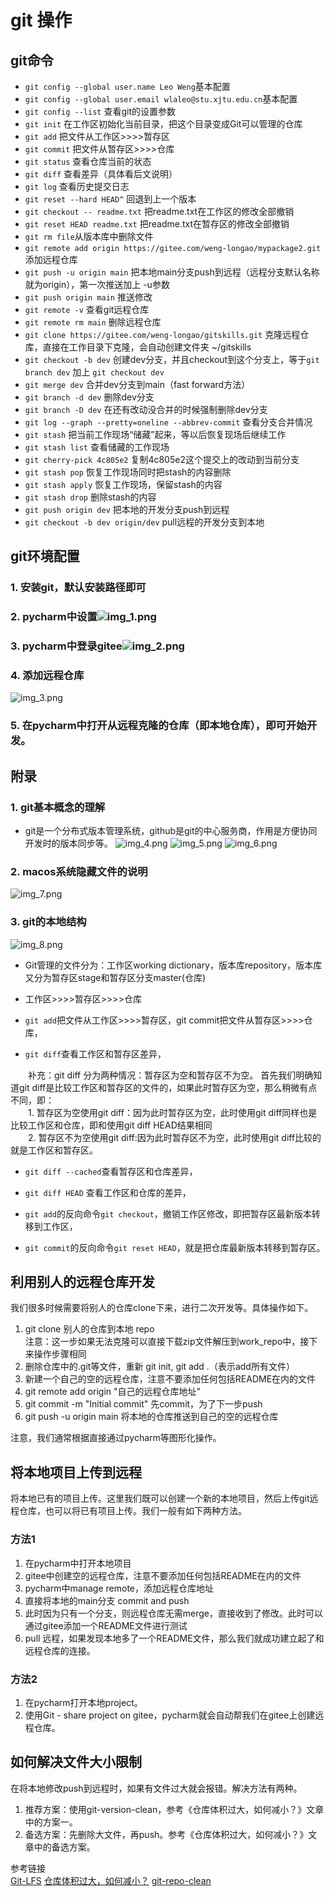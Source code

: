 # git 操作

## git命令

* `git config --global user.name Leo Weng`基本配置
* `git config --global user.email wlaleo@stu.xjtu.edu.cn`基本配置
* `git config --list`  查看git的设置参数
* `git init`  在工作区初始化当前目录，把这个目录变成Git可以管理的仓库
* `git add`  把文件从工作区>>>>暂存区
* `git commit`  把文件从暂存区>>>>仓库
* `git status`  查看仓库当前的状态
* `git diff`  查看差异（具体看后文说明）
* `git log`  查看历史提交日志
* `git reset --hard HEAD^`  回退到上一个版本
* `git checkout -- readme.txt`  把readme.txt在工作区的修改全部撤销
* `git reset HEAD readme.txt`  把readme.txt在暂存区的修改全部撤销
* `git rm file`从版本库中删除文件
* `git remote add origin https://gitee.com/weng-longao/mypackage2.git`  添加远程仓库
* `git push -u origin main`  把本地main分支push到远程（远程分支默认名称就为origin），第一次推送加上 -u参数
* `git push origin main`  推送修改
* `git remote -v`  查看git远程仓库
* `git remote rm main`  删除远程仓库
* `git clone https://gitee.com/weng-longao/gitskills.git`  克隆远程仓库，直接在工作目录下克隆，会自动创建文件夹 ~/gitskills
* `git checkout -b dev`  创建dev分支，并且checkout到这个分支上，等于`git branch dev` 加上 `git checkout dev`
* `git merge dev`  合并dev分支到main（fast forward方法）
* `git branch -d dev`  删除dev分支
* `git branch -D dev`  在还有改动没合并的时候强制删除dev分支
* `git log --graph --pretty=oneline --abbrev-commit`  查看分支合并情况
* `git stash`  把当前工作现场“储藏”起来，等以后恢复现场后继续工作
* `git stash list`  查看储藏的工作现场
* `git cherry-pick 4c805e2`  复制4c805e2这个提交上的改动到当前分支
* `git stash pop`  恢复工作现场同时把stash的内容删除
* `git stash apply`  恢复工作现场，保留stash的内容
* `git stash drop`  删除stash的内容
* `git push origin dev`  把本地的开发分支push到远程
* `git checkout -b dev origin/dev`  pull远程的开发分支到本地

## git环境配置

### 1. 安装git，默认安装路径即可
### 2. pycharm中设置![img_1.png](../../images/img_1.png)
### 3. pycharm中登录gitee![img_2.png](../../images/img_2.png)
### 4. 添加远程仓库
![img_3.png](../../images/img_3.png)
### 5. 在pycharm中打开从远程克隆的仓库（即本地仓库），即可开始开发。

## 附录

### 1. git基本概念的理解

* git是一个分布式版本管理系统，github是git的中心服务商，作用是方便协同开发时的版本同步等。
![img_4.png](../../images/img_4.png)
![img_5.png](../../images/img_5.png)
![img_6.png](../../images/img_6.png)

### 2. macos系统隐藏文件的说明
![img_7.png](../../images/img_7.png)

### 3. git的本地结构
![img_8.png](../../images/img_8.png)
* Git管理的文件分为：工作区working dictionary，版本库repository，版本库又分为暂存区stage和暂存区分支master(仓库)

* 工作区>>>>暂存区>>>>仓库

* `git add`把文件从工作区>>>>暂存区，git commit把文件从暂存区>>>>仓库，

* `git diff`查看工作区和暂存区差异，

&emsp;&emsp;补充：git diff 分为两种情况：暂存区为空和暂存区不为空。
首先我们明确知道git diff是比较工作区和暂存区的文件的，如果此时暂存区为空，那么稍微有点不同，即：<br>
&emsp;&emsp;1. 暂存区为空使用git diff：因为此时暂存区为空，此时使用git diff同样也是比较工作区和仓库，即和使用git diff HEAD结果相同<br>
&emsp;&emsp;2. 暂存区不为空使用git diff:因为此时暂存区不为空，此时使用git diff比较的就是工作区和暂存区。

* `git diff --cached`查看暂存区和仓库差异，

* `git diff HEAD` 查看工作区和仓库的差异，

* `git add`的反向命令`git checkout`，撤销工作区修改，即把暂存区最新版本转移到工作区，

* `git commit`的反向命令`git reset HEAD`，就是把仓库最新版本转移到暂存区。

## 利用别人的远程仓库开发
我们很多时候需要将别人的仓库clone下来，进行二次开发等。具体操作如下。<br>
1. git clone 别人的仓库到本地 repo <br>
   注意：这一步如果无法克隆可以直接下载zip文件解压到work_repo中，接下来操作步骤相同
2. 删除仓库中的.git等文件，重新 git init, git add .（表示add所有文件）
3. 新建一个自己的空的远程仓库，注意不要添加任何包括README在内的文件
4. git remote add origin "自己的远程仓库地址"
5. git commit -m "Initial commit" 先commit，为了下一步push
6. git push -u origin main 将本地的仓库推送到自己的空的远程仓库

注意，我们通常根据直接通过pycharm等图形化操作。

## 将本地项目上传到远程
将本地已有的项目上传。这里我们既可以创建一个新的本地项目，然后上传git远程仓库，也可以将已有项目上传。我们一般有如下两种方法。<br>
### 方法1
1. 在pycharm中打开本地项目<br>
2. gitee中创建空的远程仓库，注意不要添加任何包括README在内的文件<br>
3. pycharm中manage remote，添加远程仓库地址<br>
4. 直接将本地的main分支 commit and push<br>
5. 此时因为只有一个分支，则远程仓库无需merge，直接收到了修改。此时可以通过gitee添加一个README文件进行测试<br>
6. pull 远程，如果发现本地多了一个README文件，那么我们就成功建立起了和远程仓库的连接。

### 方法2
1. 在pycharm打开本地project。
2. 使用Git - share project on gitee，pycharm就会自动帮我们在gitee上创建远程仓库。

## 如何解决文件大小限制
在将本地修改push到远程时，如果有文件过大就会报错。解决方法有两种。<br>
1. 推荐方案：使用git-version-clean，参考《仓库体积过大，如何减小？》文章中的方案一。
2. 备选方案：先删除大文件，再push。参考《仓库体积过大，如何减小？》文章中的备选方案。<br>

参考链接<br>
[Git-LFS](https://gitee.com/help/articles/4235)
[仓库体积过大，如何减小？](https://gitee.com/help/articles/4232#article-header0)
[git-repo-clean](https://gitee.com/oschina/git-repo-clean/blob/main/README.md#https://gitee.com/oschina/git-repo-clean/releases/)

